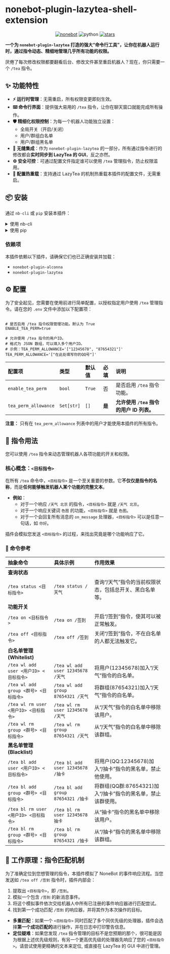 # nonebot-plugin-lazytea-shell-extension

<p align="center">
  <a href="https://v2.nonebot.dev/"><img src="https://img.shields.io/badge/nonebot-v2.4.2+-000000.svg" alt="nonebot"></a>
  <img src="https://img.shields.io/badge/python-3.10+-blue.svg" alt="python">
  <a href="https://github.com/hlfzsi/nonebot-plugin-lazytea-shell-extension"><img src="https://img.shields.io/github/stars/hlfzsi/nonebot-plugin-lazytea-shell-extension" alt="stars"></a>
</p>

**一个为 `nonebot-plugin-lazytea` 打造的强大“命令行工具”，让你在机器人运行时，通过指令动态、精细地管理几乎所有功能的权限。**

厌倦了每次修改权限都要翻看后台、修改文件甚至重启机器人？现在，你只需要一个 `/tea` 指令。

## ✨ 功能特性

* **⚡ 运行时管理**：无需重启，所有权限变更即刻生效。
* **⌨️ 命令行界面**：提供强大易用的 `/tea` 指令，让你在聊天窗口就能完成所有操作。
* **🛡️ 精细化权限控制**：为每一个机器人功能独立设置：
  * 全局开关（开启/关闭）
  * 用户/群组白名单
  * 用户/群组黑名单
* **🔗 无缝集成**：作为 `nonebot-plugin-lazytea` 的一部分，所有通过指令进行的修改都会**实时同步到 LazyTea 的 GUI**，反之亦然。
* **⚙️ 安全可控**：可通过配置文件指定谁可以使用 `/tea` 管理指令，防止权限滥用。
* **🔄 配置热重载**：支持通过 LazyTea 的机制热重载本插件的配置文件，无需重启。

## 📦 安装

通过 `nb-cli` 或 `pip` 安装本插件：

<details>
<summary>使用 nb-cli</summary>

```bash
nb plugin install nonebot-plugin-lazytea-shell-extension
```

</details>

<details>
<summary>使用 pip</summary>

```bash
pip install nonebot-plugin-lazytea-shell-extension
```

</details>

### 依赖项

本插件依赖以下插件，请确保它们也已正确安装并加载：

* `nonebot-plugin-alconna`
* `nonebot-plugin-lazytea`

## ⚙️ 配置

为了安全起见，您需要在使用前进行简单配置，以授权指定用户使用 `/tea` 管理指令。请在您的 `.env` 文件中添加以下配置项：

```dotenv

# 是否启用 /tea 指令权限管理功能。默认为 True
ENABLE_TEA_PERM=true

# 允许使用 /tea 指令的用户ID。
# 格式为 JSON 数组，可以填入多个用户ID。
# 示例：TEA_PERM_ALLOWANCE='["12345678", "87654321"]'
TEA_PERM_ALLOWANCE='["在此处填写你的QQ号"]'
```

| 配置项               | 类型          | 默认值 | 必填 | 说明                                   |
| :------------------- | :------------ | :----- | :--- | :------------------------------------- |
| `enable_tea_perm`    | `bool`        | `True` | 否   | 是否启用 `/tea` 指令功能。             |
| `tea_perm_allowance` | `Set[str]` | `[]`   | **是** | **允许使用 `/tea` 指令的用户 ID 列表。** |

**注意：** 只有在 `tea_perm_allowance` 列表中的用户才能使用本插件的所有指令。

## 📝 指令用法

您可以使用 `/tea` 指令来动态管理机器人各项功能的开关和权限。

### 核心概念：`<目标指令>`

在所有 `/tea` 命令中，`<目标指令>` 是一个至关重要的参数。它**不仅仅是指令的名称**，而是**任何能够触发机器人某个功能的完整文本**。

* **例如**：
  * 对于一个响应 `/天气 北京` 的指令，`<目标指令>` 就是 `/天气 北京`。
  * 对于一个响应关键词 `色图` 的功能，`<目标指令>` 就是 `色图`。
  * 对于一个会回复所有消息的 `on_message` 处理器，`<目标指令>` 可以是任意一句话，如 `你好`。

插件会模拟您发送 `<目标指令>` 的过程，来找出究竟是哪个功能响应了它。

### 📖 命令参考

| 抽象命令                               | 具体示例                           | 作用效果                                                       |
| :------------------------------------- | :--------------------------------- | :------------------------------------------------------------- |
| **查询状态**                           |                                    |                                                                |
| `/tea status <目标指令>`               | `/tea status /天气`                | 查询“/天气”指令的当前权限状态，包括总开关、黑白名单等。      |
| **功能开关**                           |                                    |                                                                |
| `/tea on <目标指令>`                   | `/tea on /签到`                    | 开启“/签到”指令，使其可以被正常触发。                        |
| `/tea off <目标指令>`                  | `/tea off /签到`                   | 关闭“/签到”指令，不在白名单的人都无法触发它。                  |
| **白名单管理 (Whitelist)**             |                                    |                                                                |
| `/tea wl add user <用户ID> <目标指令>` | `/tea wl add user 12345678 /天气`  | 将用户(12345678)加入“/天气”指令的白名单。                 |
| `/tea wl add group <群号> <目标指令>`  | `/tea wl add group 87654321 /天气` | 将群组(87654321)加入“/天气”指令的白名单。               |
| `/tea wl rm user <用户ID> <目标指令>`  | `/tea wl rm user 12345678 /天气`   | 从“/天气”指令的白名单中移除该用户。                          |
| `/tea wl rm group <群号> <目标指令>`   | `/tea wl rm group 87654321 /天气`  | 从“/天气”指令的白名单中移除该群组。                          |
| **黑名单管理 (Blacklist)**             |                                    |                                                                |
| `/tea bl add user <用户ID> <目标指令>` | `/tea bl add user 12345678 /抽卡`  | 将用户(QQ:12345678)加入“/抽卡”指令的黑名单，禁止他使用。     |
| `/tea bl add group <群号> <目标指令>`  | `/tea bl add group 87654321 /抽卡` | 将群组(QQ群:87654321)加入“/抽卡”指令的黑名单，禁止该群使用。 |
| `/tea bl rm user <用户ID> <目标指令>`  | `/tea bl rm user 12345678 抽卡`    | 从“抽卡”指令的黑名单中移除该用户。                           |
| `/tea bl rm group <群号> <目标指令>`   | `/tea bl rm group 87654321 /抽卡`  | 从“/抽卡”指令的黑名单中移除该群组。                          |

## 🔬 工作原理：指令匹配机制

为了准确定位到您想管理的指令，本插件模拟了 NoneBot 的事件响应流程。当您发送如 `/tea off /签到` 指令时，插件内部会：

1. 提取出 `<目标指令>`，即 `/签到`。
2. 模拟一个包含 `/签到` 的新消息事件。
3. 将这个模拟事件依次交给机器人中所有已注册的事件响应器进行匹配尝试。
4. 找到第一个成功匹配 `/签到` 的响应器，并将其作为本次操作的目标。

* **多重匹配**：如果一个 `<目标指令>` 同时匹配了多个同优先级的处理器，插件会选择**第一个成功匹配的**进行操作，并在日志中打印警告信息。
* **定位疑难**：如果您发现 `/tea` 指令管理的目标不是您预期的那个，很可能是因为根据上述优先级规则，有另一个更高优先级的处理器先响应了您的 `<目标指令>`。请尝试使用更精确的文本来定位, 或直接在 LazyTea 的 GUI 中进行管理。
